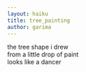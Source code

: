```yaml
--- 
layout: haiku
title: tree_painting
author: garima
---
```

the tree shape i drew<br>
from a little drop of paint<br>
looks like a dancer<br>
